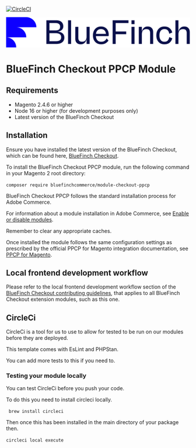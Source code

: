 [![CircleCI](https://dl.circleci.com/status-badge/img/gh/bluefinchcommerce/module-checkout-ppcp/tree/main.svg?style=svg&circle-token=CCIPRJ_shdRbwX6CZwdWayXko8Kf_fc053dfb47603a733a4b4265ff8be69118cffec9)](https://dl.circleci.com/status-badge/redirect/gh/bluefinchcommerce/module-checkout-ppcp/tree/main)

![Checkout Powered by BlueFinch](./assets/logo.svg)

# BlueFinch Checkout PPCP Module

## Requirements

- Magento 2.4.6 or higher
- Node 16 or higher (for development purposes only)
- Latest version of the BlueFinch Checkout

## Installation

Ensure you have installed the latest version of the BlueFinch Checkout, which can be found here, [BlueFinch Checkout](https://github.com/bluefinchcommerce/module-checkout).

To install the BlueFinch Checkout PPCP module, run the following command in your Magento 2 root directory:

``` composer require bluefinchcommerce/module-checkout-ppcp ```

BlueFinch Checkout PPCP follows the standard installation process for Adobe Commerce.

For information about a module installation in Adobe Commerce, see [Enable or disable modules](https://experienceleague.adobe.com/en/docs/commerce-operations/installation-guide/tutorials/manage-modules).

Remember to clear any appropriate caches.

Once installed the module follows the same configuration settings as prescribed by the official PPCP for Magento integration documentation, see [PPCP for Magento](https://commercemarketplace.adobe.com/media/catalog/product/paypal-module-ppcp-1-0-0-ece/user_guides.pdf?1732699597).

## Local frontend development workflow

Please refer to the local frontend development workflow section of the [BlueFinch Checkout contributing guidelines](https://github.com/BlueFinchCommerce/module-checkout/blob/main/.github/CONTRIBUTING.md), that applies to all BlueFinch Checkout extension modules, such as this one.

## CircleCi

CircleCi is a tool for us to use to allow for tested to be run on our modules before they are deployed.

This template comes with EsLint and PHPStan.

You can add more tests to this if you need to.


### Testing your module locally

You can test CircleCi before you push your code.

To do this you need to install circleci locally.

``` brew install circleci```

Then once this has been installed in the main directory of your package then.

```circleci local execute```